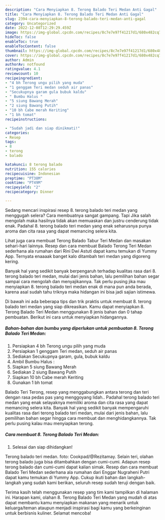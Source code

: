 ```yaml
---
description: "Cara Menyiapkan 8. Terong Balado Teri Medan Anti Gagal"
title: "Cara Menyiapkan 8. Terong Balado Teri Medan Anti Gagal"
slug: 2394-cara-menyiapkan-8-terong-balado-teri-medan-anti-gagal
category: Uncategorized
date: 2022-12-08T12:29:29.459Z
image: https://img-global.cpcdn.com/recipes/8c7e7e97f41217d1/680x482cq70/8-terong-balado-teri-medan-foto-resep-utama.jpg
hideToc: false
enableToc: true
enableTocContent: false
thumbnail: https://img-global.cpcdn.com/recipes/8c7e7e97f41217d1/680x482cq70/8-terong-balado-teri-medan-foto-resep-utama.jpg
cover: https://img-global.cpcdn.com/recipes/8c7e7e97f41217d1/680x482cq70/8-terong-balado-teri-medan-foto-resep-utama.jpg
author: Admin
authorAv: notfound
ratingvalue: 4.1
reviewcount: 10
recipeingredient:
- "4 bh Terong ungu pilih yang muda"
- "1 genggam Teri medan seduh air panas"
- "Secukupnya garam gula bubuk kaldu"
- " Bumbu Halus "
- "5 siung Bawang Merah"
- "2 siung Bawang Putih"
- "10 bh Cabe merah Keriting"
- "1 bh tomat"
recipeinstructions:

- "Sudah jadi dan siap dinikmati!"
categories:
- Resep
tags:
- 8
- terong
- balado

katakunci: 8 terong balado 
nutrition: 155 calories
recipecuisine: Indonesian
preptime: "PT38M"
cooktime: "PT49M"
recipeyield: "2"
recipecategory: Dinner

---
```



Sedang mencari inspirasi resep 8. terong balado teri medan yang menggugah selera? Cara membuatnya sangat gampang. Tapi Jika salah mengolah maka hasilnya tidak akan memuaskan dan justru cenderung tidak enak. Padahal 8. terong balado teri medan yang enak seharusnya punya aroma dan cita rasa yang dapat memancing selera kita.


Lihat juga cara membuat Terong Balado Tabur Teri Medan dan masakan sehari-hari lainnya. Resep dan cara membuat Balado Terong Teri Medan sederhana ala rumahan dari Rini Dwi Astuti dapat kamu temukan di Yummy App. Ternyata enaaaak banget kalo ditambah teri medan yang digoreng kering.

Banyak hal yang sedikit banyak berpengaruh terhadap kualitas rasa dari 8. terong balado teri medan, mulai dari jenis bahan, lalu pemilihan bahan segar sampai cara mengolah dan menyajikannya. Tak perlu pusing jika mau menyiapkan 8. terong balado teri medan enak di mana pun anda berada, karena asal sudah tahu triknya maka hidangan ini bisa jadi sajian istimewa.


Di bawah ini ada beberapa tips dan trik praktis untuk membuat 8. terong balado teri medan yang siap dikreasikan. Kamu dapat menyiapkan 8. Terong Balado Teri Medan menggunakan 8 jenis bahan dan 0 tahap pembuatan. Berikut ini cara untuk menyiapkan hidangannya.

<!--inarticleads1-->

##### Bahan-bahan dan bumbu yang diperlukan untuk pembuatan 8. Terong Balado Teri Medan:

1. Persiapkan 4 bh Terong ungu pilih yang muda
1. Persiapkan 1 genggam Teri medan, seduh air panas
1. Sediakan Secukupnya garam, gula, bubuk kaldu
1. Ambil  Bumbu Halus :
1. Siapkan 5 siung Bawang Merah
1. Sediakan 2 siung Bawang Putih
1. Siapkan 10 bh Cabe merah Keriting
1. Gunakan 1 bh tomat


Balado Teri Terong, resep yang menggabungkan antara terong dan teri dengan rasa pedas pas yang menggoyang lidah.. Padahal terong balado teri medan yang enak selayaknya memiliki aroma dan cita rasa yang dapat memancing selera kita. Banyak hal yang sedikit banyak mempengaruhi kualitas rasa dari terong balado teri medan, mulai dari jenis bahan, lalu pemilihan bahan segar hingga cara membuat dan menghidangkannya. Tak perlu pusing kalau mau menyiapkan terong. 

<!--inarticleads2-->

##### Cara membuat 8. Terong Balado Teri Medan:


1. Selesai dan siap dihidangkan!

Terong balado teri medan. foto: Cookpad/@Rezitamay. Selain teri, olahan terong balado juga bisa ditambahkan dengan cumi-cumi. Adapun resep terong balado dan cumi-cumi dapat kalian simak. Resep dan cara membuat Balado Teri Medan sederhana ala rumahan dari Enggar Nugraheni Putri dapat kamu temukan di Yummy App. Cukup ikuti bahan dan langkah-langkah yang sudah kami berikan, seluruh resep sudah teruji dengan baik. 

Terima kasih telah menggunakan resep yang tim kami tampilkan di halaman ini. Harapan kami, olahan 8. Terong Balado Teri Medan yang mudah di atas dapat membantu kamu menyiapkan makanan yang menarik untuk keluarga/teman ataupun menjadi inspirasi bagi kamu yang berkeinginan untuk berbisnis kuliner. Selamat mencoba!
